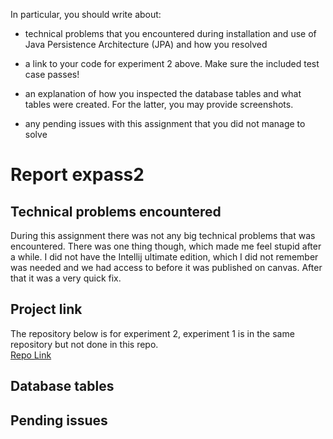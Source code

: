 In particular, you should write about:

- technical problems that you encountered during installation and use of Java Persistence Architecture (JPA) and how you resolved

- a link to your code for experiment 2 above. Make sure the included test case passes!

- an explanation of how you inspected the database tables and what tables were created. For the latter, you may provide screenshots.

- any pending issues with this assignment that you did not manage to solve

# Report expass2

## Technical problems encountered

During this assignment there was not any big technical problems that was encountered. There was one thing though, which made me feel stupid after a while. I did not have the Intellij ultimate edition, which I did not remember was needed and we had access to before it was published on canvas. After that it was a very quick fix. 

## Project link

The repository below is for experiment 2, experiment 1 is in the same repository but not done in this repo.  
[Repo Link](https://github.com/jolsaker98/DAT250-expass2/tree/master/eclipselink/experiment-2)

## Database tables



## Pending issues

